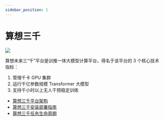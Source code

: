 ```yaml
---
sidebar_position: 1
---
```


# 算想三千

<div style={{'text-align': 'left'}}>
    <img src={require('../images/3k-logo.png').default} style={{width: 300}} />
</div>

算想未来三“千”平台是训推一体大模型计算平台，得名于该平台的 3 个核心技术指标：
1. 管理千卡 GPU 集群
2. 运行千亿参数规模 Transformer 大模型
3. 支持千小时以上无人干预稳定训练

- [算想三千平台架构](./3k-arch)
- [算想三千安装部署指南](./deployment)
- [算想三千任务生命周期](./job-life)
